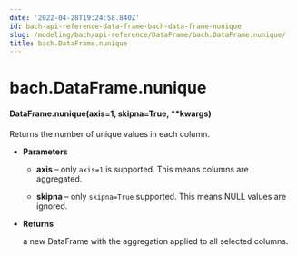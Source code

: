```yaml
---
date: '2022-04-28T19:24:58.840Z'
id: bach-api-reference-data-frame-bach-data-frame-nunique
slug: /modeling/bach/api-reference/DataFrame/bach.DataFrame.nunique/
title: bach.DataFrame.nunique
---
```


# bach.DataFrame.nunique


#### DataFrame.nunique(axis=1, skipna=True, \*\*kwargs)
Returns the number of unique values in each column.


* **Parameters**

    
    * **axis** – only `axis=1` is supported. This means columns are aggregated.


    * **skipna** – only `skipna=True` supported. This means NULL values are ignored.



* **Returns**

    a new DataFrame with the aggregation applied to all selected columns.


<!-- !! processed by numpydoc !! -->
